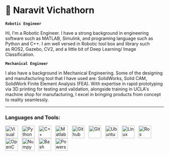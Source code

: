 # 👋 Naravit Vichathorn

**`Robotic Engineer`**

Hi, I'm a Robotic Engineer. I have a strong background in engineering software such as MATLAB, Simulink, and programing language such as Python and C++. I am well versed in Robotic tool box and library such as ROS2, Gazebo, CV2, and a little bit of Deep Learning/ Image Classification.

**`Mechanical Engineer`**

I also have a background in Mechanical Engineering. Some of the designing and manufacturing tool that I have used are: SolidWorks, Solid CAM, SolidWork Finite Element Analysis (FEA).
With expertise in rapid prototyping via 3D printing for testing and validation, alongside training in UCLA's machine shop for manufacturing, I excel in bringing products from concept to reality seamlessly.

---
### Languages and Tools:

<img align="left" alt="Visual Studio Code" width="40px" src="https://cdn.jsdelivr.net/gh/devicons/devicon/icons/vscode/vscode-original.svg" style="padding-right:10px;" />
<img align="left" alt="Python" width="40px" <img src="https://cdn.jsdelivr.net/gh/devicons/devicon@latest/icons/python/python-original.svg" style="padding-right:10px;" />
<img align="left" alt="C++" width="40px" <img src="https://cdn.jsdelivr.net/gh/devicons/devicon@latest/icons/cplusplus/cplusplus-original.svg" style="padding-right:10px;" />
<img align="left" alt="Matlab" width="40px" <img src="https://cdn.jsdelivr.net/gh/devicons/devicon@latest/icons/matlab/matlab-original.svg" style="padding-right:10px;" />
<img align="left" alt="Github" width="40px" <img src="https://cdn.jsdelivr.net/gh/devicons/devicon@latest/icons/github/github-original.svg" style="padding-right:10px;" />
<img align="left" alt="Git" width="40px" <img src="https://cdn.jsdelivr.net/gh/devicons/devicon@latest/icons/git/git-original.svg" style="padding-right:10px;" />
<img align="left" alt="Ubuntu" width="40px" <img src="https://cdn.jsdelivr.net/gh/devicons/devicon@latest/icons/ubuntu/ubuntu-original.svg" style="padding-right:10px;" />
<img align="left" alt="Linux" width="40px" <img src="https://cdn.jsdelivr.net/gh/devicons/devicon@latest/icons/linux/linux-original.svg" style="padding-right:10px;" />
<img align="left" alt="Ros" width="40px" <img src="https://cdn.jsdelivr.net/gh/devicons/devicon@latest/icons/ros/ros-original-wordmark.svg" style="padding-right:10px;" />
<img align="left" alt="OpenCV" width="40px" <img src="https://cdn.jsdelivr.net/gh/devicons/devicon@latest/icons/opencv/opencv-original.svg" style="padding-right:10px;" />
<img align="left" alt="Numpy" width="40px" <img src="https://cdn.jsdelivr.net/gh/devicons/devicon@latest/icons/numpy/numpy-original.svg" style="padding-right:10px;" />
<img align="left" alt="Bash" width="40px" <img src="https://cdn.jsdelivr.net/gh/devicons/devicon@latest/icons/bash/bash-original.svg" style="padding-right:10px;" />
<img align="left" alt="Powershell" width="40px" <img src="https://cdn.jsdelivr.net/gh/devicons/devicon@latest/icons/powershell/powershell-original.svg" style="padding-right:10px;" />
<br />

#

